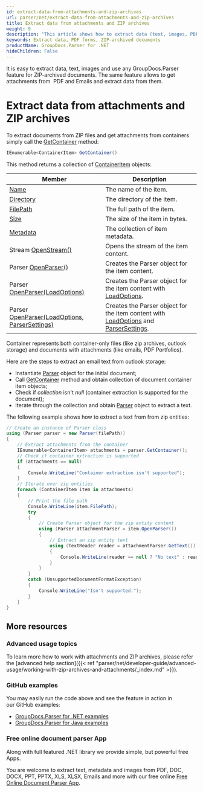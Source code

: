 ```yaml
---
id: extract-data-from-attachments-and-zip-archives
url: parser/net/extract-data-from-attachments-and-zip-archives
title: Extract data from attachments and ZIP archives
weight: 9
description: "This article shows how to extract data (text, images, PDF forms) from ZIP-archived documents with GroupDocs.Parser."
keywords: Extract data, PDF forms, ZIP-archived documents
productName: GroupDocs.Parser for .NET
hideChildren: False
---
```

It is easy to extract data, text, images and use any GroupDocs.Parser feature for ZIP-archived documents. The same feature allows to get attachments from  PDF and Emails and extract data from them.

# Extract data from attachments and ZIP archives

To extract documents from ZIP files and get attachments from containers simply call the [GetContainer](https://reference.groupdocs.com/net/parser/groupdocs.parser/parser/methods/getcontainer) method:

```csharp
IEnumerable<ContainerItem> GetContainer()

```

This method returns a collection of [ContainerItem](https://reference.groupdocs.com/net/parser/groupdocs.parser.data/containeritem) objects:

| Member | Description |
| --- | --- |
| [Name](https://reference.groupdocs.com/net/parser/groupdocs.parser.data/containeritem/properties/name) | The name of the item. |
| [Directory](https://reference.groupdocs.com/net/parser/groupdocs.parser.data/containeritem/properties/directory) | The directory of the item. |
| [FilePath](https://reference.groupdocs.com/net/parser/groupdocs.parser.data/containeritem/properties/filepath) | The full path of the item. |
| [Size](https://reference.groupdocs.com/net/parser/groupdocs.parser.data/containeritem/properties/size) | The size of the item in bytes. |
| [Metadata](https://reference.groupdocs.com/net/parser/groupdocs.parser.data/containeritem/properties/metadata) | The collection of item metadata. |
| Stream [OpenStream()](https://reference.groupdocs.com/net/parser/groupdocs.parser.data/containeritem/methods/openstream) | Opens the stream of the item content. |
| Parser [OpenParser()](https://reference.groupdocs.com/net/parser/groupdocs.parser.data/containeritem/methods/openparser) | Creates the Parser object for the item content. |
| Parser [OpenParser(LoadOptions)](https://reference.groupdocs.com/net/parser/groupdocs.parser.data.containeritem/openparser/methods/1) | Creates the Parser object for the item content with [LoadOptions](https://reference.groupdocs.com/net/parser/groupdocs.parser.options/loadoptions). |
| Parser [OpenParser(LoadOptions, ParserSettings)](https://reference.groupdocs.com/net/parser/groupdocs.parser.data.containeritem/openparser/methods/2) | Creates the Parser object for the item content with [LoadOptions](https://reference.groupdocs.com/net/parser/groupdocs.parser.options/loadoptions) and [ParserSettings](https://reference.groupdocs.com/net/parser/groupdocs.parser.options/parsersettings). |

Container represents both container-only files (like zip archives, outlook storage) and documents with attachments (like emails, PDF Portfolios).

Here are the steps to extract an email text from outlook storage:

*   Instantiate [Parser](https://reference.groupdocs.com/net/parser/groupdocs.parser/parser) object for the initial document;
*   Call [GetContainer](https://reference.groupdocs.com/net/parser/groupdocs.parser/parser/methods/getcontainer) method and obtain collection of document container item objects;
*   Check if *collection* isn't *null* (container extraction is supported for the document);
*   Iterate through the collection and obtain [Parser](https://reference.groupdocs.com/net/parser/groupdocs.parser/parser) object to extract a text.

The following example shows how to extract a text from from zip entities:

```csharp
// Create an instance of Parser class
using (Parser parser = new Parser(filePath))
{
    // Extract attachments from the container
    IEnumerable<ContainerItem> attachments = parser.GetContainer();
    // Check if container extraction is supported
    if (attachments == null)
    {
        Console.WriteLine("Container extraction isn't supported");
    }
    // Iterate over zip entities
    foreach (ContainerItem item in attachments)
    {
        // Print the file path
        Console.WriteLine(item.FilePath);
        try
        {
            // Create Parser object for the zip entity content
            using (Parser attachmentParser = item.OpenParser())
            {
                // Extract an zip entity text
                using (TextReader reader = attachmentParser.GetText())
                {
                    Console.WriteLine(reader == null ? "No text" : reader.ReadToEnd());
                }
            }
        }
        catch (UnsupportedDocumentFormatException)
        {
            Console.WriteLine("Isn't supported.");
        }
    }
}
```

## More resources

### Advanced usage topics

To learn more how to work with attachments and ZIP archives, please refer the [advanced help section]({{< ref "parser/net/developer-guide/advanced-usage/working-with-zip-archives-and-attachments/_index.md" >}}).

### GitHub examples

You may easily run the code above and see the feature in action in our GitHub examples:

*   [GroupDocs.Parser for .NET examples](https://github.com/groupdocs-parser/GroupDocs.Parser-for-.NET)    
*   [GroupDocs.Parser for Java examples](https://github.com/groupdocs-parser/GroupDocs.Parser-for-Java)    

### Free online document parser App

Along with full featured .NET library we provide simple, but powerful free Apps.

You are welcome to extract text, metadata and images from PDF, DOC, DOCX, PPT, PPTX, XLS, XLSX, Emails and more with our free online [Free Online Document Parser App](https://products.groupdocs.app/parser).
